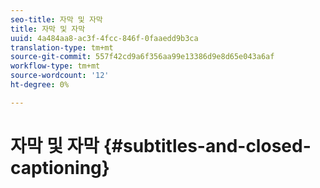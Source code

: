 ```yaml
---
seo-title: 자막 및 자막
title: 자막 및 자막
uuid: 4a484aa8-ac3f-4fcc-846f-0faaedd9b3ca
translation-type: tm+mt
source-git-commit: 557f42cd9a6f356aa99e13386d9e8d65e043a6af
workflow-type: tm+mt
source-wordcount: '12'
ht-degree: 0%

---
```



# 자막 및 자막 {#subtitles-and-closed-captioning}
